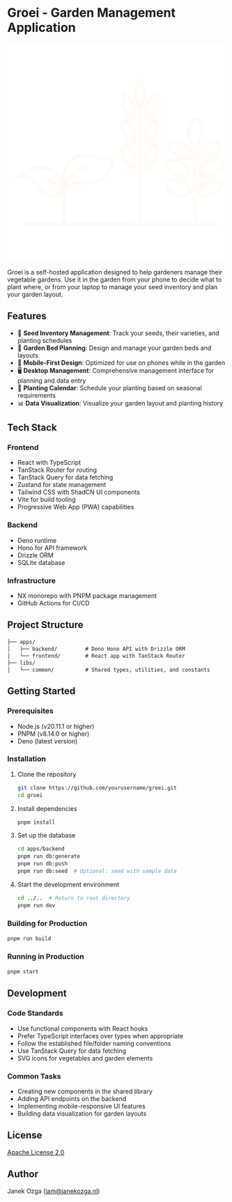 # Groei - Garden Management Application

![Groei Logo](apps/frontend/public/brand/logo.webp)

Groei is a self-hosted application designed to help gardeners manage their vegetable gardens. Use it in the garden from
your phone to decide what to plant where, or from your laptop to manage your seed inventory and plan your garden layout.

## Features

- 🌱 **Seed Inventory Management**: Track your seeds, their varieties, and planting schedules
- 🏡 **Garden Bed Planning**: Design and manage your garden beds and layouts
- 📱 **Mobile-First Design**: Optimized for use on phones while in the garden
- 🖥️ **Desktop Management**: Comprehensive management interface for planning and data entry
- 📆 **Planting Calendar**: Schedule your planting based on seasonal requirements
- 📊 **Data Visualization**: Visualize your garden layout and planting history

## Tech Stack

### Frontend

- React with TypeScript
- TanStack Router for routing
- TanStack Query for data fetching
- Zustand for state management
- Tailwind CSS with ShadCN UI components
- Vite for build tooling
- Progressive Web App (PWA) capabilities

### Backend

- Deno runtime
- Hono for API framework
- Drizzle ORM
- SQLite database

### Infrastructure

- NX monorepo with PNPM package management
- GitHub Actions for CI/CD

## Project Structure

```
├── apps/
│   ├── backend/         # Deno Hono API with Drizzle ORM
│   └── frontend/        # React app with TanStack Router
├── libs/
│   └── common/          # Shared types, utilities, and constants
```

## Getting Started

### Prerequisites

- Node.js (v20.11.1 or higher)
- PNPM (v8.14.0 or higher)
- Deno (latest version)

### Installation

1. Clone the repository

   ```bash
   git clone https://github.com/yourusername/groei.git
   cd groei
   ```

2. Install dependencies

   ```bash
   pnpm install
   ```

3. Set up the database

   ```bash
   cd apps/backend
   pnpm run db:generate
   pnpm run db:push
   pnpm run db:seed  # Optional: seed with sample data
   ```

4. Start the development environment
   ```bash
   cd ../..  # Return to root directory
   pnpm run dev
   ```

### Building for Production

```bash
pnpm run build
```

### Running in Production

```bash
pnpm start
```

## Development

### Code Standards

- Use functional components with React hooks
- Prefer TypeScript interfaces over types when appropriate
- Follow the established file/folder naming conventions
- Use TanStack Query for data fetching
- SVG icons for vegetables and garden elements

### Common Tasks

- Creating new components in the shared library
- Adding API endpoints on the backend
- Implementing mobile-responsive UI features
- Building data visualization for garden layouts

## License

[Apache License 2.0](LICENSE)

## Author

Janek Ozga (iam@janekozga.nl)
